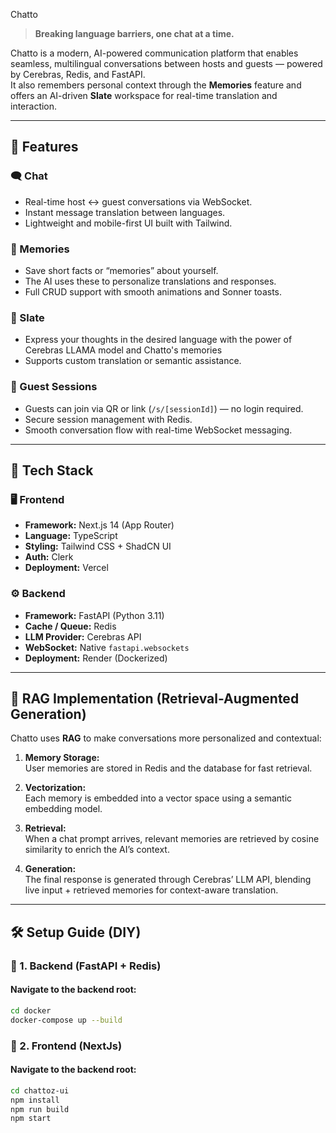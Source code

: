 Chatto

> **Breaking language barriers, one chat at a time.**

Chatto is a modern, AI-powered communication platform that enables seamless, multilingual conversations between hosts and guests — powered by Cerebras, Redis, and FastAPI.  
It also remembers personal context through the **Memories** feature and offers an AI-driven **Slate** workspace for real-time translation and interaction.

---

## 🚀 Features

### 🗨️ Chat
- Real-time host ↔ guest conversations via WebSocket.  
- Instant message translation between languages.  
- Lightweight and mobile-first UI built with Tailwind.  

### 🧠 Memories
- Save short facts or “memories” about yourself.  
- The AI uses these to personalize translations and responses.  
- Full CRUD support with smooth animations and Sonner toasts.  

### 🧾 Slate
- Express your thoughts in the desired language with the power of Cerebras LLAMA model and Chatto's memories
- Supports custom translation or semantic assistance.  

### 🤝 Guest Sessions
- Guests can join via QR or link (`/s/[sessionId]`) — no login required.  
- Secure session management with Redis.  
- Smooth conversation flow with real-time WebSocket messaging.

---

## 🧩 Tech Stack

### 🖥️ Frontend
- **Framework:** Next.js 14 (App Router)  
- **Language:** TypeScript  
- **Styling:** Tailwind CSS + ShadCN UI  
- **Auth:** Clerk  
- **Deployment:** Vercel  

### ⚙️ Backend
- **Framework:** FastAPI (Python 3.11)  
- **Cache / Queue:** Redis  
- **LLM Provider:** Cerebras API  
- **WebSocket:** Native `fastapi.websockets`  
- **Deployment:** Render (Dockerized)  

---

## 🧠 RAG Implementation (Retrieval-Augmented Generation)

Chatto uses **RAG** to make conversations more personalized and contextual:

1. **Memory Storage:**  
   User memories are stored in Redis and the database for fast retrieval.  

2. **Vectorization:**  
   Each memory is embedded into a vector space using a semantic embedding model.  

3. **Retrieval:**  
   When a chat prompt arrives, relevant memories are retrieved by cosine similarity to enrich the AI’s context.  

4. **Generation:**  
   The final response is generated through Cerebras’ LLM API, blending live input + retrieved memories for context-aware translation.

---

## 🛠️ Setup Guide (DIY)

### 🧱 1. Backend (FastAPI + Redis)
#### Navigate to the backend root:
```bash
cd docker
docker-compose up --build
```

### 📱 2. Frontend (NextJs)
#### Navigate to the backend root:
```bash
cd chattoz-ui
npm install
npm run build
npm start
```
